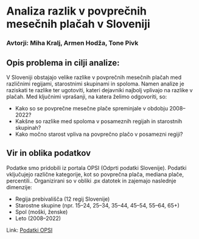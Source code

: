 # Analiza razlik v povprečnih mesečnih plačah v Sloveniji

### Avtorji: Miha Kralj, Armen Hodža, Tone Pivk

## Opis problema in cilji analize: 

V Sloveniji obstajajo velike razlike v povprečnih mesečnih plačah med različnimi regijami, starostnimi skupinami in spoloma. Namen analize je raziskati te razlike ter ugotoviti, kateri dejavniki najbolj vplivajo na razlike v plačah. Med ključnimi vprašanji, na katera želimo odgovoriti, so:
* Kako so se povprečne mesečne plače spreminjale v obdobju 2008–2022?
* Kakšne so razlike med spoloma v posameznih regijah in starostnih skupinah?
* Kako močno starost vpliva na povprečno plačo v posamezni regiji?

## Vir in oblika podatkov

Podatke smo pridobili iz portala OPSI (Odprti podatki Slovenije). Podatki vključujejo različne kategorije, kot so povprečna plača, mediana plače, percentili.. Organizirani so v obliki .px datotek in zajemajo naslednje dimenzije:
* Regija prebivališča (12 regij Slovenije)
* Starostne skupine (npr. 15–24, 25–34, 35–44, 45–54, 55–64, 65+)
* Spol (moški, ženske)
* Leto (2008–2022)

Link: [Podatki OPSI](https://podatki.gov.si/dataset/surs0711322s)
